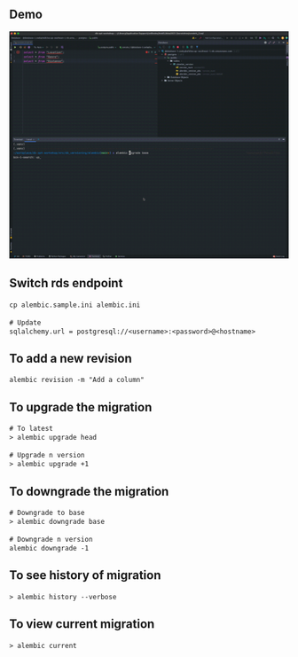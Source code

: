 
## Demo

![Schema versioning](./schema-versioning.gif)

## Switch rds endpoint

```
cp alembic.sample.ini alembic.ini

# Update
sqlalchemy.url = postgresql://<username>:<password>@<hostname>

```

## To add a new revision

```
alembic revision -m "Add a column" 
```

## To upgrade the migration

```
# To latest
> alembic upgrade head

# Upgrade n version  
> alembic upgrade +1 
```

## To downgrade the migration

```
# Downgrade to base
> alembic downgrade base

# Downgrade n version 
alembic downgrade -1 
```

## To see history of migration 

```
> alembic history --verbose 
```

## To view current migration

```
> alembic current
```